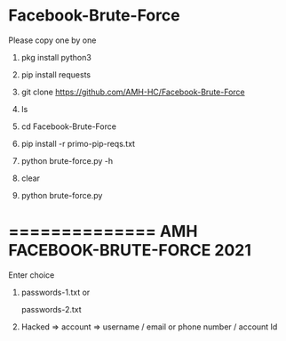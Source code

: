 # Facebook-Brute-Force


Please copy one by one


1. pkg install python3


2. pip install requests


3. git clone https://github.com/AMH-HC/Facebook-Brute-Force


4. ls


5. cd Facebook-Brute-Force


6. pip install -r primo-pip-reqs.txt


7. python brute-force.py -h

8. clear

9. python brute-force.py

==============
AMH FACEBOOK-BRUTE-FORCE 2021
================
Enter choice

1. passwords-1.txt  or 
   
   passwords-2.txt

2. Hacked => account => username / email or phone number / account Id 
